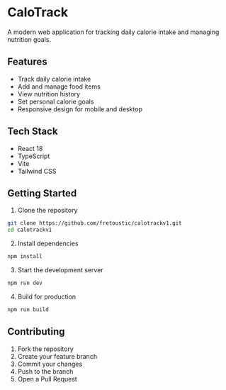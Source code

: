 # CaloTrack

A modern web application for tracking daily calorie intake and managing nutrition goals.

## Features

- Track daily calorie intake
- Add and manage food items
- View nutrition history
- Set personal calorie goals
- Responsive design for mobile and desktop

## Tech Stack

- React 18
- TypeScript
- Vite
- Tailwind CSS

## Getting Started

1. Clone the repository

```bash
git clone https://github.com/fretoustic/calotrackv1.git
cd calotrackv1
```

2. Install dependencies

```bash
npm install
```

3. Start the development server

```bash
npm run dev
```

4. Build for production

```bash
npm run build
```

## Contributing

1. Fork the repository
2. Create your feature branch
3. Commit your changes
4. Push to the branch
5. Open a Pull Request
